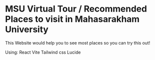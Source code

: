 # MSU Virtual Tour / Recommended Places to visit in Mahasarakham University

This Website would help you to see most places so you can try this out!

Using:
React
Vite
Tailwind css
Lucide
